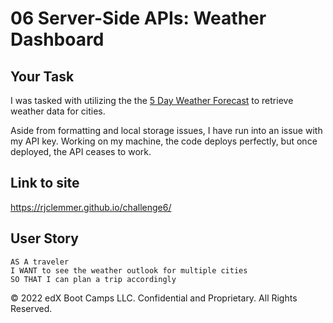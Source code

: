 # 06 Server-Side APIs: Weather Dashboard

## Your Task

I was tasked with utilizing the the [5 Day Weather Forecast](https://openweathermap.org/forecast5) to retrieve weather data for cities.

Aside from formatting and local storage issues, I have run into an issue with my API key. Working on my machine, the code deploys perfectly, but once deployed, the API ceases to work.

## Link to site

https://rjclemmer.github.io/challenge6/

## User Story

```
AS A traveler
I WANT to see the weather outlook for multiple cities
SO THAT I can plan a trip accordingly
```

© 2022 edX Boot Camps LLC. Confidential and Proprietary. All Rights Reserved.
